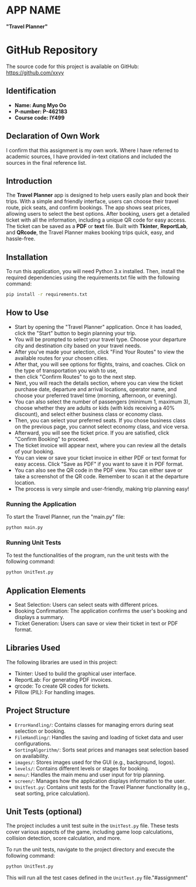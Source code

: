 # APP NAME
**"Travel Planner"**

# GitHub Repository
The source code for this project is available on GitHub: https://github.com/xxyy

## Identification
- **Name: Aung Myo Oo** 
- **P-number: P-462183** 
- **Course code: IY499** 

## Declaration of Own Work
I confirm that this assignment is my own work.
Where I have referred to academic sources, I have provided in-text citations and included the sources in the final reference list.

## Introduction
The **Travel Planner** app is designed to help users easily plan and book their trips. With a simple and friendly interface, users can choose their travel route, pick seats, and confirm bookings. The app shows seat prices, allowing users to select the best options. After booking, users get a detailed ticket with all the information, including a unique QR code for easy access. The ticket can be saved as a **PDF** or **text** file. Built with **Tkinter**, **ReportLab**, and **QRcode**, the Travel Planner makes booking trips quick, easy, and hassle-free.

## Installation
To run this application, you will need Python 3.x installed. Then, install the required dependencies using the requirements.txt file with the following command:
```bash
pip install -r requirements.txt
```

## How to Use
- Start by opening the "Travel Planner" application. Once it has loaded, click the "Start" button to begin planning your trip.
- You will be prompted to select your travel type. Choose your departure city and destination city based on your travel needs.
- After you've made your selection, click "Find Your Routes" to view the available routes for your chosen cities.
- After that, you will see options for flights, trains, and coaches. Click on the type of transportation you wish to use, 
- then click "Confirm Routes" to go to the next step.
- Next, you will reach the details section, where you can view the ticket purchase date, departure and arrival locations, operator name, and choose your preferred travel time (morning, afternoon, or evening).
- You can also select the number of passengers (minimum 1, maximum 3), choose whether they are adults or kids (with kids receiving a 40% discount), and select either business class or economy class.
- Then, you can select your preferred seats. If you chose business class on the previous page, you cannot select economy class, and vice versa.
- Afterward, you will see the ticket price. If you are satisfied, click "Confirm Booking" to proceed.
- The ticket invoice will appear next, where you can review all the details of your booking.
- You can view or save your ticket invoice in either PDF or text format for easy access. Click "Save as PDF" if you want to save it in PDF format.
- You can also see the QR code in the PDF view. You can either save or take a screenshot of the QR code. Remember to scan it at the departure location.
- The process is very simple and user-friendly, making trip planning easy!

### Running the Application
To start the Travel Planner, run the "main.py" file:
```bash
python main.py
```

### Running Unit Tests
To test the functionalities of the program, run the unit tests with the following command:
```bash
python UnitTest.py
```

## Application Elements
- Seat Selection: Users can select seats with different prices.
- Booking Confirmation: The application confirms the user's booking and displays a summary.
- Ticket Generation: Users can save or view their ticket in text or PDF format.

## Libraries Used
The following libraries are used in this project:

- Tkinter: Used to build the graphical user interface.
- ReportLab: For generating PDF invoices.
- qrcode: To create QR codes for tickets.
- Pillow (PIL): For handling images.

## Project Structure
- `ErrorHandling/`: Contains classes for managing errors during seat selection or booking.
- `FileHandling/`: Handles the saving and loading of ticket data and user configurations.
- `SortingAlgorithm/`: Sorts seat prices and manages seat selection based on availability.
- `images/`: Stores images used for the GUI (e.g., background, logos).
- `levels/`: Contains different levels or stages for booking.
- `menu/`: Handles the main menu and user input for trip planning.
- `screen/`: Manages how the application displays information to the user.
- `UnitTest.py`: Contains unit tests for the Travel Planner functionality (e.g., seat sorting, price calculation).

## Unit Tests (optional)
The project includes a unit test suite in the `UnitTest.py` file. These tests cover various aspects of the game, including game loop calculations, collision detection, score calculation, and more.

To run the unit tests, navigate to the project directory and execute the following command:

```python
python UnitTest.py
```

This will run all the test cases defined in the `UnitTest.py` file."#assignment" 
